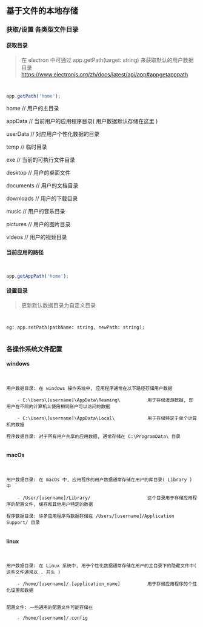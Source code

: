 ## 基于文件的本地存储

### 获取/设置 各类型文件目录

#### 获取目录

> 在 electron 中可通过 app.getPath(target: string) 来获取默认的用户数据目录 \
> https://www.electronjs.org/zh/docs/latest/api/app#appgetapppath

```js


app.getPath('home');


```


home                // 用户的主目录

appData             // 当前用户的应用程序目录( 用户数据默认存储在这里 )

userData            // 对应用户个性化数据的目录

temp                // 临时目录

exe                 // 当前的可执行文件目录

desktop             // 用户的桌面文件

documents           // 用户的文档目录

downloads           // 用户的下载目录

music               // 用户的音乐目录

pictures            // 用户的图片目录

videos              // 用户的视频目录


#### 当前应用的路径

```js


app.getAppPath('home');


```

#### 设置目录

> 更新默认数据目录为自定义目录

```text


eg: app.setPath(pathName: string, newPath: string);


```

### 各操作系统文件配置

#### windows

```text


用户数据目录: 在 windows 操作系统中, 应用程序通常在以下路径存储用户数据

    - C:\Users\[username]\AppData\Reaming\          用于存储漫游数据, 即用户在不同的计算机上使用相同账户可以访问的数据
    
    - C:\Users\[username]\AppData\Local\            用于存储特定于单个计算机的数据

程序数据目录: 对于所有用户共享的应用数据, 通常存储在 C:\ProgramData\ 目录


```

#### macOs

```text


用户数据目录: 在 macOs 中, 应用程序的用户数据通常存储在用户的库目录( Library ) 中

    - /User/[username]/Library/                     这个目录用于存储应用程序的配置文件, 缓存和其他用户特定的数据
    
程序数据目录: 许多应用程序将数据存储在 /Users/[username]/Application Support/ 目录


```

#### linux

```text


用户数据目录: 在 Linux 系统中, 用于个性化数据通常存储在用户的主目录下的隐藏文件中( 这些文件通常以 . 开头 )
            
    - /home/[username]/.[application_name]          用于存储应用程序的个性化设置和数据
            

配置文件: 一些通用的配置文件可能存储在 

    - /home/[username]/.config 


```


